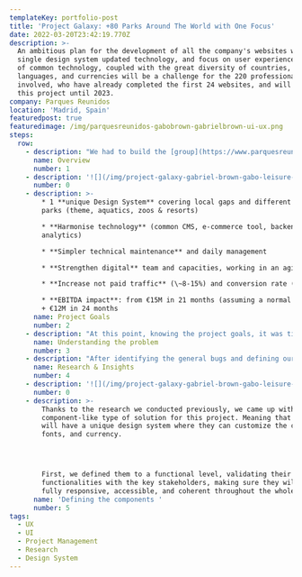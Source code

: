 ```yaml
---
templateKey: portfolio-post
title: 'Project Galaxy: +80 Parks Around The World with One Focus'
date: 2022-03-20T23:42:19.770Z
description: >-
  An ambitious plan for the development of all the company's websites with a
  single design system updated technology, and focus on user experience. The use
  of common technology, coupled with the great diversity of countries,
  languages, and currencies will be a challenge for the 220 professionals
  involved, who have already completed the first 24 websites, and will work on
  this project until 2023.
company: Parques Reunidos
location: 'Madrid, Spain'
featuredpost: true
featuredimage: /img/parquesreunidos-gabobrown-gabrielbrown-ui-ux.png
steps:
  row:
    - description: "We had to build the [group](https://www.parquesreunidos.com)'s global websites with a unique design system, and an upgraded and common technology (funnel and e-commerce) focusing on the enhancement of the user experience and the maximisation of the online sales.\n\n* +80 websites \U0001F4BB\n* 2 experiences (mobile & desktop/tablet adapted) \U0001F4F2\n* +11 languages \U0001F4AC\n* +15 countries \U0001F30E\n* 5 currencies \U0001F4B6\n\nTo achieve this project, +220 dedicated multidisciplinary FTEs are being orchestrated with the client and two service providers (Analytics, Search Strategy, UX/UI, Web Development, and Content). This case study will be focused only on the UX/UI part.\n\nThe role I played in this project was **UI &** **UX Consultant.** We were a team of 6 -incredible- product specialists ([Elena Benito](https://www.linkedin.com/in/elena-benito-miralles-28743253/), [Olmo Romero](https://www.linkedin.com/in/olmor/), [Almudena Trujillano](https://www.linkedin.com/in/almudena-trujillano-rojano-productdesigner-ux-ui/), [Antonio Jimeno](https://www.linkedin.com/in/antonio-jimeno/), [Pablo de Juan](https://www.linkedin.com/in/pablo-de-juan-mas/) and [Bianca Brachetti](https://www.linkedin.com/in/bianca-bracchetti-6089a5177/)). The tools used for this project were Sketch, Figma, Trello, InVision, Abstract, Jira and Excel."
      name: Overview
      number: 1
    - description: '![](/img/project-galaxy-gabriel-brown-gabo-leisure-parks05.png)'
      number: 0
    - description: >-
        * 1 **unique Design System** covering local gaps and different types of
        parks (theme, aquatics, zoos & resorts)

        * **Harmonise technology** (common CMS, e-commerce tool, backend &
        analytics)

        * **Simpler technical maintenance** and daily management

        * **Strengthen digital** team and capacities, working in an agile way

        * **Increase not paid traffic** (\~8-15%) and conversion rate (\~20%)

        * **EBITDA impact**: from €15M in 21 months (assuming a normal year) to
        + €12M in 24 months
      name: Project Goals
      number: 2
    - description: "At this point, knowing the project goals, it was time to identify the main problems in their current websites. Listed below are some of the main issues \U0001F6A9 we saw in the Legacy webs:\n\n1. Not user friendly \n2. Small text, CTAs that weren’t clear and confusing navigation\n3. The menu header wasn't clear\n4. Not accessible\n5. Bad responsive experience\n6. Too many (confusing) steps during the ticket purchase process causing users leakage in the most important steps"
      name: Understanding the problem
      number: 3
    - description: "After identifying the general bugs and defining our goals for the project, we proceed to divide the parks into waves, each wave had a specific thematic and reason to be:\n\n\n\n* \U0001F30A\U0001F3A2 Wave 1   \\_\\_\\_\\__   **European Themed Parks**\n* \U0001F30A\U0001F3A1 Wave 2 \\_\\_\\_\\_ **American & Australian Themed Parks**\n* \U0001F30A\U0001F43C Wave 3 \\_\\_\\_\\_ **ZOOs & Aquariums**\n* \U0001F30A\U0001F3E8 Wave \\_\\_\\_\\_ **Resort Parks**\n* \U0001F30A\U0001F4A7 Wave 5 \\_\\_\\_\\_ **Aquatic Parks** \n\n\n\nHence, we proceed to interview a responsible for each park, so we could gather the maximum information about their current pain points with their webs and payment funnels, and also, to understand the cultural differences and needs of each park to take them into account while designing the new platform. Furthermore, using these insights we crafted 10 personas, to capture the pain points and frustrations of our target users."
      name: Research & Insights
      number: 4
    - description: '![](/img/project-galaxy-gabriel-brown-gabo-leisure-parks07.png)'
      number: 0
    - description: >-
        Thanks to the research we conducted previously, we came up with a
        component-like type of solution for this project. Meaning that all parks
        will have a unique design system where they can customize the colours,
        fonts, and currency.




        First, we defined them to a functional level, validating their
        functionalities with the key stakeholders, making sure they will be
        fully responsive, accessible, and coherent throughout the whole web.
      name: 'Defining the components '
      number: 5
tags:
  - UX
  - UI
  - Project Management
  - Research
  - Design System
---
```


